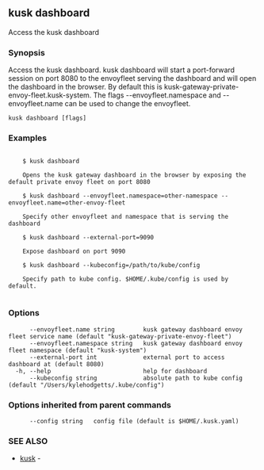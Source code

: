 ## kusk dashboard

Access the kusk dashboard

### Synopsis

Access the kusk dashboard. kusk dashboard will start a port-forward session on port 8080 to the envoyfleet
serving the dashboard and will open the dashboard in the browser. By default this is kusk-gateway-private-envoy-fleet.kusk-system.
The flags --envoyfleet.namespace and --envoyfleet.name can be used to change the envoyfleet.
	

```
kusk dashboard [flags]
```

### Examples

```

	$ kusk dashboard

	Opens the kusk gateway dashboard in the browser by exposing the default private envoy fleet on port 8080

	$ kusk dashboard --envoyfleet.namespace=other-namespace --envoyfleet.name=other-envoy-fleet

	Specify other envoyfleet and namespace that is serving the dashboard

	$ kusk dashboard --external-port=9090

	Expose dashboard on port 9090

	$ kusk dashboard --kubeconfig=/path/to/kube/config

	Specify path to kube config. $HOME/.kube/config is used by default.
	
```

### Options

```
      --envoyfleet.name string        kusk gateway dashboard envoy fleet service name (default "kusk-gateway-private-envoy-fleet")
      --envoyfleet.namespace string   kusk gateway dashboard envoy fleet namespace (default "kusk-system")
      --external-port int             external port to access dashboard at (default 8080)
  -h, --help                          help for dashboard
      --kubeconfig string             absolute path to kube config (default "/Users/kylehodgetts/.kube/config")
```

### Options inherited from parent commands

```
      --config string   config file (default is $HOME/.kusk.yaml)
```

### SEE ALSO

* [kusk](kusk.md)	 - 

